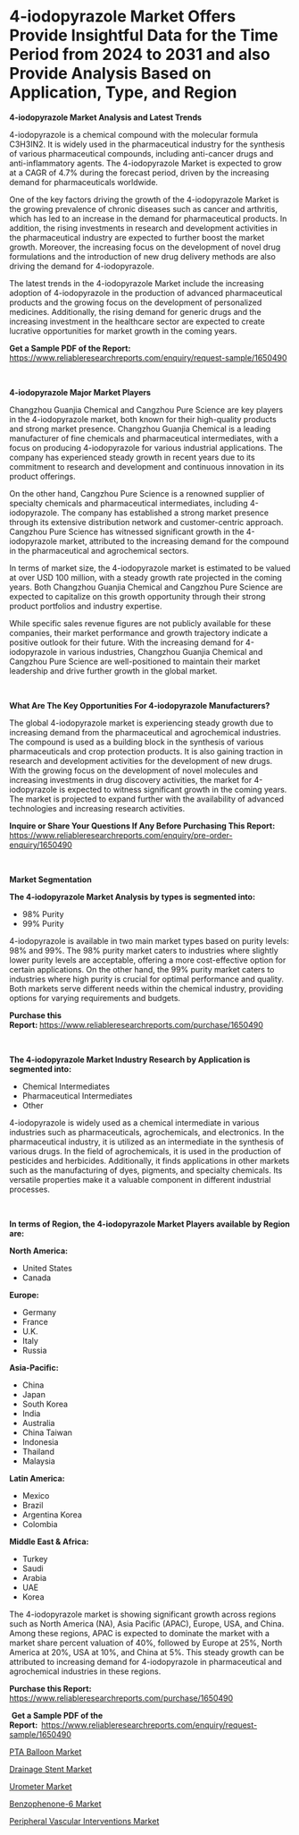 <p><h1>4-iodopyrazole Market Offers Provide Insightful Data for the Time Period from 2024 to 2031 and also Provide Analysis Based on Application, Type, and Region</h1></p><p><strong>4-iodopyrazole Market Analysis and Latest Trends</strong></p>
<p><p>4-iodopyrazole is a chemical compound with the molecular formula C3H3IN2. It is widely used in the pharmaceutical industry for the synthesis of various pharmaceutical compounds, including anti-cancer drugs and anti-inflammatory agents. The 4-iodopyrazole Market is expected to grow at a CAGR of 4.7% during the forecast period, driven by the increasing demand for pharmaceuticals worldwide.</p><p>One of the key factors driving the growth of the 4-iodopyrazole Market is the growing prevalence of chronic diseases such as cancer and arthritis, which has led to an increase in the demand for pharmaceutical products. In addition, the rising investments in research and development activities in the pharmaceutical industry are expected to further boost the market growth. Moreover, the increasing focus on the development of novel drug formulations and the introduction of new drug delivery methods are also driving the demand for 4-iodopyrazole.</p><p>The latest trends in the 4-iodopyrazole Market include the increasing adoption of 4-iodopyrazole in the production of advanced pharmaceutical products and the growing focus on the development of personalized medicines. Additionally, the rising demand for generic drugs and the increasing investment in the healthcare sector are expected to create lucrative opportunities for market growth in the coming years.</p></p>
<p><strong>Get a Sample PDF of the Report:&nbsp;</strong> <a href="https://www.reliableresearchreports.com/enquiry/request-sample/1650490">https://www.reliableresearchreports.com/enquiry/request-sample/1650490</a></p>
<p>&nbsp;</p>
<p><strong>4-iodopyrazole Major Market Players</strong></p>
<p><p>Changzhou Guanjia Chemical and Cangzhou Pure Science are key players in the 4-iodopyrazole market, both known for their high-quality products and strong market presence. Changzhou Guanjia Chemical is a leading manufacturer of fine chemicals and pharmaceutical intermediates, with a focus on producing 4-iodopyrazole for various industrial applications. The company has experienced steady growth in recent years due to its commitment to research and development and continuous innovation in its product offerings.</p><p>On the other hand, Cangzhou Pure Science is a renowned supplier of specialty chemicals and pharmaceutical intermediates, including 4-iodopyrazole. The company has established a strong market presence through its extensive distribution network and customer-centric approach. Cangzhou Pure Science has witnessed significant growth in the 4-iodopyrazole market, attributed to the increasing demand for the compound in the pharmaceutical and agrochemical sectors.</p><p>In terms of market size, the 4-iodopyrazole market is estimated to be valued at over USD 100 million, with a steady growth rate projected in the coming years. Both Changzhou Guanjia Chemical and Cangzhou Pure Science are expected to capitalize on this growth opportunity through their strong product portfolios and industry expertise.</p><p>While specific sales revenue figures are not publicly available for these companies, their market performance and growth trajectory indicate a positive outlook for their future. With the increasing demand for 4-iodopyrazole in various industries, Changzhou Guanjia Chemical and Cangzhou Pure Science are well-positioned to maintain their market leadership and drive further growth in the global market.</p></p>
<p>&nbsp;</p>
<p><strong>What Are The Key Opportunities For 4-iodopyrazole Manufacturers?</strong></p>
<p><p>The global 4-iodopyrazole market is experiencing steady growth due to increasing demand from the pharmaceutical and agrochemical industries. The compound is used as a building block in the synthesis of various pharmaceuticals and crop protection products. It is also gaining traction in research and development activities for the development of new drugs. With the growing focus on the development of novel molecules and increasing investments in drug discovery activities, the market for 4-iodopyrazole is expected to witness significant growth in the coming years. The market is projected to expand further with the availability of advanced technologies and increasing research activities.</p></p>
<p><strong>Inquire or Share Your Questions If Any Before Purchasing This Report:</strong> <a href="https://www.reliableresearchreports.com/enquiry/pre-order-enquiry/1650490">https://www.reliableresearchreports.com/enquiry/pre-order-enquiry/1650490</a></p>
<p>&nbsp;</p>
<p><strong>Market Segmentation</strong></p>
<p><strong>The 4-iodopyrazole Market Analysis by types is segmented into:</strong></p>
<p><ul><li>98% Purity</li><li>99% Purity</li></ul></p>
<p><p>4-iodopyrazole is available in two main market types based on purity levels: 98% and 99%. The 98% purity market caters to industries where slightly lower purity levels are acceptable, offering a more cost-effective option for certain applications. On the other hand, the 99% purity market caters to industries where high purity is crucial for optimal performance and quality. Both markets serve different needs within the chemical industry, providing options for varying requirements and budgets.</p></p>
<p><strong>Purchase this Report:&nbsp;</strong><a href="https://www.reliableresearchreports.com/purchase/1650490">https://www.reliableresearchreports.com/purchase/1650490</a></p>
<p>&nbsp;</p>
<p><strong>The 4-iodopyrazole Market Industry Research by Application is segmented into:</strong></p>
<p><ul><li>Chemical Intermediates</li><li>Pharmaceutical Intermediates</li><li>Other</li></ul></p>
<p><p>4-iodopyrazole is widely used as a chemical intermediate in various industries such as pharmaceuticals, agrochemicals, and electronics. In the pharmaceutical industry, it is utilized as an intermediate in the synthesis of various drugs. In the field of agrochemicals, it is used in the production of pesticides and herbicides. Additionally, it finds applications in other markets such as the manufacturing of dyes, pigments, and specialty chemicals. Its versatile properties make it a valuable component in different industrial processes.</p></p>
<p>&nbsp;</p>
<p><strong>In terms of Region, the 4-iodopyrazole Market Players available by Region are:</strong></p>
<p>
    <p> <strong> North America: </strong>
        <ul>
            <li>United States</li>
            <li>Canada</li>
        </ul>
        </p> 
    <p> <strong> Europe: </strong>
        <ul>
            <li>Germany</li>
            <li>France</li>
            <li>U.K.</li>
            <li>Italy</li>
            <li>Russia</li>
        </ul>
        </p> 
    <p> <strong> Asia-Pacific: </strong>
        <ul>
            <li>China</li>
            <li>Japan</li>
            <li>South Korea</li>
            <li>India</li>
            <li>Australia</li>
            <li>China Taiwan</li>
            <li>Indonesia</li>
            <li>Thailand</li>
            <li>Malaysia</li>
        </ul>
        </p> 
    <p> <strong> Latin America: </strong>
        <ul>
            <li>Mexico</li>
            <li>Brazil</li>
            <li>Argentina Korea</li>
            <li>Colombia</li>
        </ul>
        </p> 
    <p> <strong> Middle East & Africa: </strong>
        <ul>
            <li>Turkey</li>
            <li>Saudi</li>
            <li>Arabia</li>
            <li>UAE</li>
            <li>Korea</li>
        </ul>
    </p>
    </p>
<p><p>The 4-iodopyrazole market is showing significant growth across regions such as North America (NA), Asia Pacific (APAC), Europe, USA, and China. Among these regions, APAC is expected to dominate the market with a market share percent valuation of 40%, followed by Europe at 25%, North America at 20%, USA at 10%, and China at 5%. This steady growth can be attributed to increasing demand for 4-iodopyrazole in pharmaceutical and agrochemical industries in these regions.</p></p>
<p><strong>Purchase this Report: </strong><a href="https://www.reliableresearchreports.com/purchase/1650490">https://www.reliableresearchreports.com/purchase/1650490</a></p>
<p>&nbsp;<strong>Get a Sample PDF of the Report:&nbsp;&nbsp;</strong><a href="https://www.reliableresearchreports.com/enquiry/request-sample/1650490">https://www.reliableresearchreports.com/enquiry/request-sample/1650490</a></p>
<p><strong></strong></p>
<p><p><a href="https://medium.com/@philliphicks76g/pta-balloon-market-trends-and-market-analysis-forecasted-for-period-2024-2031-d51060efde28">PTA Balloon Market</a></p><p><a href="https://medium.com/@philliphicks76g/drainage-stent-market-share-evolution-and-market-growth-trends-2024-2031-d35ab95bc72a">Drainage Stent Market</a></p><p><a href="https://medium.com/p/57882eb152a1/edit">Urometer Market</a></p><p><a href="https://github.com/josesg55/Market-Research-Report-List-1/blob/main/benzophenone-6-market.md">Benzophenone-6 Market</a></p><p><a href="https://medium.com/@philliphicks76g/peripheral-vascular-interventions-market-trends-and-market-analysis-forecasted-for-period-2024-2031-4638e674133b">Peripheral Vascular Interventions Market</a></p></p>